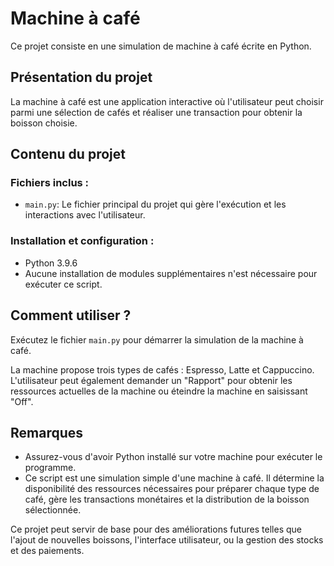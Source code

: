 # Machine à café

Ce projet consiste en une simulation de machine à café écrite en Python.

## Présentation du projet

La machine à café est une application interactive où l'utilisateur peut choisir parmi une sélection de cafés et réaliser une transaction pour obtenir la boisson choisie.

## Contenu du projet

### Fichiers inclus :

- `main.py`: Le fichier principal du projet qui gère l'exécution et les interactions avec l'utilisateur.

### Installation et configuration :
- Python 3.9.6
- Aucune installation de modules supplémentaires n'est nécessaire pour exécuter ce script.

## Comment utiliser ?

Exécutez le fichier `main.py` pour démarrer la simulation de la machine à café.

La machine propose trois types de cafés : Espresso, Latte et Cappuccino. L'utilisateur peut également demander un "Rapport" pour obtenir les ressources actuelles de la machine ou éteindre la machine en saisissant "Off".

## Remarques

- Assurez-vous d'avoir Python installé sur votre machine pour exécuter le programme.
- Ce script est une simulation simple d'une machine à café. Il détermine la disponibilité des ressources nécessaires pour préparer chaque type de café, gère les transactions monétaires et la distribution de la boisson sélectionnée.

Ce projet peut servir de base pour des améliorations futures telles que l'ajout de nouvelles boissons, l'interface utilisateur, ou la gestion des stocks et des paiements.

